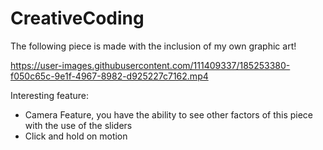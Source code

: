 # CreativeCoding
The following piece is made with the inclusion of my own graphic art!

https://user-images.githubusercontent.com/111409337/185253380-f050c65c-9e1f-4967-8982-d925227c7162.mp4


Interesting feature:
- Camera Feature, you have the ability to see other factors of this piece with the use of the sliders
- Click and hold on motion



